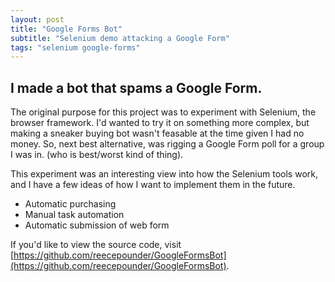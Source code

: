 ```yaml
---
layout: post
title: "Google Forms Bot"
subtitle: "Selenium demo attacking a Google Form"
tags: "selenium google-forms"
---
```

## I made a bot that spams a Google Form.

The original purpose for this project was to experiment with Selenium, the browser framework. I'd wanted to try it on something more complex, but making a sneaker buying bot wasn't feasable at the time given I had no money. So, next best alternative, was rigging a Google Form poll for a group I was in. (who is best/worst <topic> kind of thing).
  
This experiment was an interesting view into how the Selenium tools work, and I have a few ideas of how I want to implement them in the future.
  - Automatic purchasing
  - Manual task automation
  - Automatic submission of web form

If you'd like to view the source code, visit [https://github.com/reecepounder/GoogleFormsBot](https://github.com/reecepounder/GoogleFormsBot).

